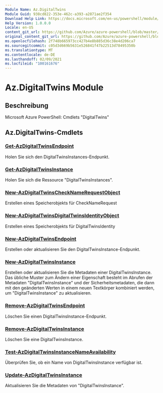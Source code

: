 ```yaml
---
Module Name: Az.DigitalTwins
Module Guid: 938cd822-353e-462c-a393-a2871ae2f354
Download Help Link: https://docs.microsoft.com/en-us/powershell/module/az.digitaltwins
Help Version: 1.0.0.0
Locale: en-US
content_git_url: https://github.com/Azure/azure-powershell/blob/master/src/DigitalTwins/help/Az.DigitalTwins.md
original_content_git_url: https://github.com/Azure/azure-powershell/blob/master/src/DigitalTwins/help/Az.DigitalTwins.md
ms.openlocfilehash: 2f748b665973cc427b4e8b885d36c38e4d206ca7
ms.sourcegitcommit: c05d3d669b5631e526841f47b22513d78495350b
ms.translationtype: MT
ms.contentlocale: de-DE
ms.lasthandoff: 02/09/2021
ms.locfileid: "100161676"
---
```

# Az.DigitalTwins Module
## Beschreibung
Microsoft Azure PowerShell: Cmdlets "DigitalTwins"

## Az.DigitalTwins-Cmdlets
### [Get-AzDigitalTwinsEndpoint](Get-AzDigitalTwinsEndpoint.md)
Holen Sie sich den DigitalTwinsInstances-Endpunkt.

### [Get-AzDigitalTwinsInstance](Get-AzDigitalTwinsInstance.md)
Holen Sie sich die Ressource "DigitalTwinsInstances".

### [New-AzDigitalTwinsCheckNameRequestObject](New-AzDigitalTwinsCheckNameRequestObject.md)
Erstellen eines Speicherobjekts für CheckNameRequest

### [New-AzDigitalTwinsDigitalTwinsIdentityObject](New-AzDigitalTwinsDigitalTwinsIdentityObject.md)
Erstellen eines Speicherobjekts für DigitalTwinsIdentity

### [New-AzDigitalTwinsEndpoint](New-AzDigitalTwinsEndpoint.md)
Erstellen oder aktualisieren Sie den DigitalTwinsInstance-Endpunkt.

### [New-AzDigitalTwinsInstance](New-AzDigitalTwinsInstance.md)
Erstellen oder aktualisieren Sie die Metadaten einer DigitalTwinsInstance.
Das übliche Muster zum Ändern einer Eigenschaft besteht im Abrufen der Metadaten "DigitalTwinsInstance" und der Sicherheitsmetadaten, die dann mit den geänderten Werten in einem neuen Textkörper kombiniert werden, um "DigitalTwinsInstance" zu aktualisieren.

### [Remove-AzDigitalTwinsEndpoint](Remove-AzDigitalTwinsEndpoint.md)
Löschen Sie einen DigitalTwinsInstance-Endpunkt.

### [Remove-AzDigitalTwinsInstance](Remove-AzDigitalTwinsInstance.md)
Löschen Sie eine DigitalTwinsInstance.

### [Test-AzDigitalTwinsInstanceNameAvailability](Test-AzDigitalTwinsInstanceNameAvailability.md)
Überprüfen Sie, ob ein Name von DigitalTwinsInstance verfügbar ist.

### [Update-AzDigitalTwinsInstance](Update-AzDigitalTwinsInstance.md)
Aktualisieren Sie die Metadaten von "DigitalTwinsInstance".


